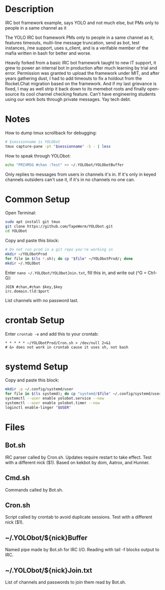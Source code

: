 # Description
IRC bot framework example, says YOLO and not much else, but PMs only to people in a same channel as it

The YOLO IRC bot framework PMs only to people in a same channel as it, features timeouts, multi-line message truncation, send as bot, test instances, /me support, uses s_client, and is a verifable member of the mafia written in bash for better and worse.

Heavily forked from a basic IRC bot framework taught to new IT support, it grew to power an internal bot in production after much learning by trial and error. Permission was granted to upload the framework under MIT, and after years gathering dust, I had to add timeouts to fix a holdout from the Rocket.Chat migration based on the framework. And if my last grievance is fixed, I may as well strip it back down to its memebot roots and finally open-source its cool channel checking feature. Can't have engineering students using our work bots through private messages. Yay tech debt.
# Notes
How to dump tmux scrollback for debugging:
```bash
# $sessionname is YOLObot
tmux capture-pane -pt "$sessionname" -S - | less
```
How to speak through YOLObot:
```bash
echo "PRIVMSG #chan :Test" >> ~/.YOLObot/YOLObotBuffer
```
Only replies to messages from users in channels it's in. If it's only in keyed channels outsiders can't use it, if it's in no channels no one can.
# Common Setup
Open Terminal:
```bash
sudo apt install git tmux
git clone https://github.com/TapeWerm/YOLObot.git
cd YOLObot
```
Copy and paste this block:
```bash
# Do not run prod in a git repo you're working in
mkdir ~/YOLObotProd
for file in $(ls *.sh); do cp "$file" ~/YOLObotProd/; done
mkdir ~/.YOLObot
```
Enter `nano ~/.YOLObot/YOLObotJoin.txt`, fill this in, and write out (^G = Ctrl-G):
```
JOIN #chan,#chan $key,$key
irc.domain.tld:$port
```
List channels with no password last.
# crontab Setup
Enter `crontab -e` and add this to your crontab:
```
* * * * * ~/YOLObotProd/Cron.sh > /dev/null 2>&1
# &> does not work in crontab cause it uses sh, not bash
```
# systemd Setup
Copy and paste this block:
```bash
mkdir -p ~/.config/systemd/user
for file in $(ls systemd); do cp "systemd/$file" ~/.config/systemd/user/; done
systemctl --user enable yolobot.service --now
systemctl --user enable yolobot.timer --now
loginctl enable-linger "$USER"
```
# Files
## Bot.sh
IRC parser called by Cron.sh. Updates require restart to take effect. Test with a different nick ($1). Based on kekbot by dom, Aatrox, and Hunner.
## Cmd.sh
Commands called by Bot.sh.
## Cron.sh
Script called by crontab to avoid duplicate sessions. Test with a different nick ($1).
## ~/.YOLObot/${nick}Buffer
Named pipe made by Bot.sh for IRC I/O. Reading with tail -f blocks output to IRC.
## ~/.YOLObot/${nick}Join.txt
List of channels and passwords to join them read by Bot.sh.
